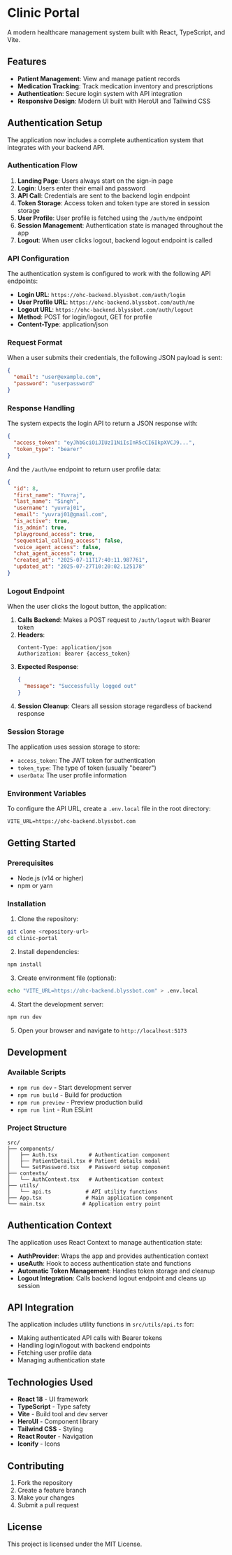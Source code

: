 # Clinic Portal

A modern healthcare management system built with React, TypeScript, and Vite.

## Features

- **Patient Management**: View and manage patient records
- **Medication Tracking**: Track medication inventory and prescriptions
- **Authentication**: Secure login system with API integration
- **Responsive Design**: Modern UI built with HeroUI and Tailwind CSS

## Authentication Setup

The application now includes a complete authentication system that integrates with your backend API.

### Authentication Flow

1. **Landing Page**: Users always start on the sign-in page
2. **Login**: Users enter their email and password
3. **API Call**: Credentials are sent to the backend login endpoint
4. **Token Storage**: Access token and token type are stored in session storage
5. **User Profile**: User profile is fetched using the `/auth/me` endpoint
6. **Session Management**: Authentication state is managed throughout the app
7. **Logout**: When user clicks logout, backend logout endpoint is called

### API Configuration

The authentication system is configured to work with the following API endpoints:
- **Login URL**: `https://ohc-backend.blyssbot.com/auth/login`
- **User Profile URL**: `https://ohc-backend.blyssbot.com/auth/me`
- **Logout URL**: `https://ohc-backend.blyssbot.com/auth/logout`
- **Method**: POST for login/logout, GET for profile
- **Content-Type**: application/json

### Request Format

When a user submits their credentials, the following JSON payload is sent:

```json
{
  "email": "user@example.com",
  "password": "userpassword"
}
```

### Response Handling

The system expects the login API to return a JSON response with:
```json
{
  "access_token": "eyJhbGciOiJIUzI1NiIsInR5cCI6IkpXVCJ9...",
  "token_type": "bearer"
}
```

And the `/auth/me` endpoint to return user profile data:
```json
{
  "id": 8,
  "first_name": "Yuvraj",
  "last_name": "Singh",
  "username": "yuvraj01",
  "email": "yuvraj01@gmail.com",
  "is_active": true,
  "is_admin": true,
  "playground_access": true,
  "sequential_calling_access": false,
  "voice_agent_access": false,
  "chat_agent_access": true,
  "created_at": "2025-07-11T17:40:11.987761",
  "updated_at": "2025-07-27T10:20:02.125178"
}
```

### Logout Endpoint

When the user clicks the logout button, the application:

1. **Calls Backend**: Makes a POST request to `/auth/logout` with Bearer token
2. **Headers**: 
   ```
   Content-Type: application/json
   Authorization: Bearer {access_token}
   ```
3. **Expected Response**: 
   ```json
   {
     "message": "Successfully logged out"
   }
   ```
4. **Session Cleanup**: Clears all session storage regardless of backend response

### Session Storage

The application uses session storage to store:
- `access_token`: The JWT token for authentication
- `token_type`: The type of token (usually "bearer")
- `userData`: The user profile information

### Environment Variables

To configure the API URL, create a `.env.local` file in the root directory:

```env
VITE_URL=https://ohc-backend.blyssbot.com
```

## Getting Started

### Prerequisites

- Node.js (v14 or higher)
- npm or yarn

### Installation

1. Clone the repository:
```bash
git clone <repository-url>
cd clinic-portal
```

2. Install dependencies:
```bash
npm install
```

3. Create environment file (optional):
```bash
echo "VITE_URL=https://ohc-backend.blyssbot.com" > .env.local
```

4. Start the development server:
```bash
npm run dev
```

5. Open your browser and navigate to `http://localhost:5173`

## Development

### Available Scripts

- `npm run dev` - Start development server
- `npm run build` - Build for production
- `npm run preview` - Preview production build
- `npm run lint` - Run ESLint

### Project Structure

```
src/
├── components/
│   ├── Auth.tsx          # Authentication component
│   ├── PatientDetail.tsx # Patient details modal
│   └── SetPassword.tsx   # Password setup component
├── contexts/
│   └── AuthContext.tsx   # Authentication context
├── utils/
│   └── api.ts           # API utility functions
├── App.tsx              # Main application component
└── main.tsx            # Application entry point
```

## Authentication Context

The application uses React Context to manage authentication state:

- **AuthProvider**: Wraps the app and provides authentication context
- **useAuth**: Hook to access authentication state and functions
- **Automatic Token Management**: Handles token storage and cleanup
- **Logout Integration**: Calls backend logout endpoint and cleans up session

## API Integration

The application includes utility functions in `src/utils/api.ts` for:
- Making authenticated API calls with Bearer tokens
- Handling login/logout with backend endpoints
- Fetching user profile data
- Managing authentication state

## Technologies Used

- **React 18** - UI framework
- **TypeScript** - Type safety
- **Vite** - Build tool and dev server
- **HeroUI** - Component library
- **Tailwind CSS** - Styling
- **React Router** - Navigation
- **Iconify** - Icons

## Contributing

1. Fork the repository
2. Create a feature branch
3. Make your changes
4. Submit a pull request

## License

This project is licensed under the MIT License.

